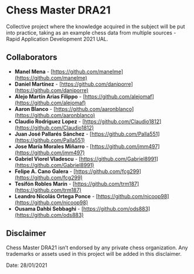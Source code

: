 # Chess Master DRA21
Collective project where the knowledge acquired in the subject will be put into practice, taking as an example chess data from multiple sources - Rapid Application Development 2021 UAL.

## Collaborators
* **Manel Mena** -  [https://github.com/manelme](https://github.com/manelme)
* **Daniel Martínez** -  [https://github.com/daniporre](https://github.com/daniporre)
* **Alejo Martín Arias Filippo** -  [https://github.com/alejomaf](https://github.com/alejomaf)
* **Aaron Blanco** - [https://github.com/aaronblanco](https://github.com/aaronblanco)
* **Claudio Rodriguez Lopez** - [https://github.com/Claudio1812](https://github.com/Claudio1812)
* **Juan José Pallarés Sánchez** - [https://github.com/Palla551](https://github.com/Palla551)
* **Jose María Morales Miñarro** - [https://github.com/jmm497](https://github.com/jmm497)
* **Gabriel Viorel Vladescu** - [https://github.com/Gabriel8991](https://github.com/Gabriel8991)
* **Felipe A. Cano Galera** -  [https://github.com/fcg299](https://github.com/fcg299)
* **Tesifón Robles Marín** -  [https://github.com/trm187](https://github.com/trm187)
* **Leandro Nicolás Ortega Ponce** -  [https://github.com/nicoop98](https://github.com/nicoop98)
* **Ousama Dahbi Sebbaghi** - [https://github.com/ods883](https://github.com/ods883)

## Disclaimer
Chess Master DRA21 isn’t endorsed by any private chess organization. Any trademarks or assets used in this project will be added in this disclaimer.

Date: 28/01/2021
